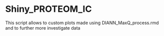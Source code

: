 # Shiny_PROTEOM_IC
This script allows to custom plots made using DIANN_MaxQ_process.rmd and to further more investigate data 
